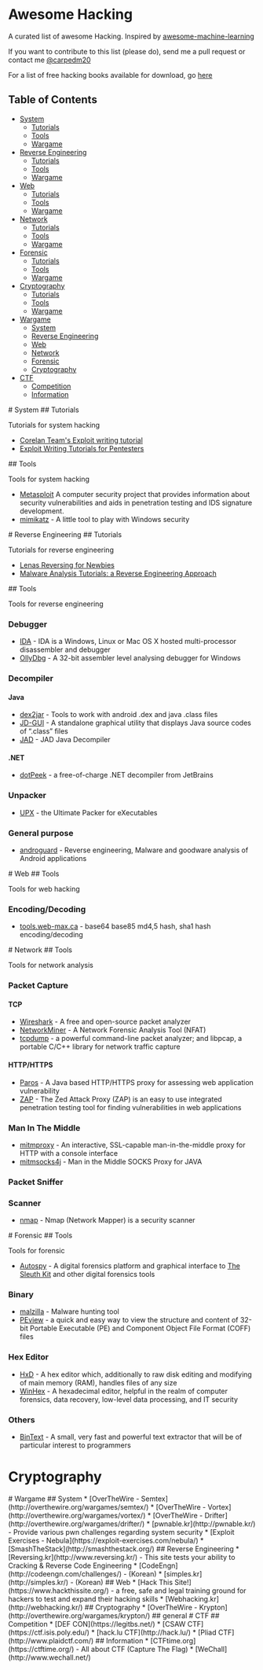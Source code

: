 # Awesome Hacking

A curated list of awesome Hacking. Inspired by [awesome-machine-learning](https://github.com/josephmisiti/awesome-machine-learning/)

If you want to contribute to this list (please do), send me a pull request or contact me [@carpedm20](https://www.twitter.com/carpedm20)

For a list of free hacking books available for download, go [here](https://github.com/josephmisiti/awesome-machine-learning/blob/master/books.md)


## Table of Contents

<!-- MarkdownTOC depth=4 -->

- [System](#system)
    - [Tutorials](#system-tutorials)
    - [Tools](#system-tools)
    - [Wargame](#system-wargame)
- [Reverse Engineering](#reverse-engineering)
    - [Tutorials](#reverse-engineering-tutorials)
    - [Tools](#reverse-engineering-tools)
    - [Wargame](#reverse-engineering-wargame)
- [Web](#web)
    - [Tutorials](#web-tutorials)
    - [Tools](#web-tools)
    - [Wargame](#web-wargame)
- [Network](#network)
    - [Tutorials](#network-tutorials)
    - [Tools](#network-tools)
    - [Wargame](#network-wargame)
- [Forensic](#forensic)
    - [Tutorials](#forensic-tutorials)
    - [Tools](#forensic-tools)
    - [Wargame](#forensic-wargame)
- [Cryptography](#cryptography)
    - [Tutorials](#cryptography-tutorials)
    - [Tools](#cryptography-tools)
    - [Wargame](#cryptography-wargame)
- [Wargame](#wargame)
    - [System](#system-wargame)
    - [Reverse Engineering](#reverse-engineering-wargame)
    - [Web](#web-wargame)
    - [Network](#network-wargame)
    - [Forensic](#forensic-wargame)
    - [Cryptography](#cryptography-wargame)
- [CTF](#ctf)
    - [Competition](#ctf-competiton)
    - [Information](#ctf-information)

<!-- /MarkdownTOC -->

<a name="system" />
# System

<a name="system-tutorial" />
## Tutorials

Tutorials for system hacking

 * [Corelan Team's Exploit writing tutorial](https://www.corelan.be/index.php/2009/07/19/exploit-writing-tutorial-part-1-stack-based-overflows/)
 * [Exploit Writing Tutorials for Pentesters](http://www.punter-infosec.com/exploit-writing-tutorials-for-pentesters/)

<a name="system-tools" />
## Tools

Tools for system hacking

 * [Metasploit](https://github.com/rapid7/metasploit-framework) A computer security project that provides information about security vulnerabilities and aids in penetration testing and IDS signature development.
 * [mimikatz](https://github.com/gentilkiwi/mimikatz) - A little tool to play with Windows security



<a name="reverse-engineering" />
# Reverse Engineering

<a name="reverse-engineering-tutorial" />
## Tutorials

Tutorials for reverse engineering

* [Lenas Reversing for Newbies](https://tuts4you.com/download.php?list.17)
* [Malware Analysis Tutorials: a Reverse Engineering Approach](http://fumalwareanalysis.blogspot.kr/p/malware-analysis-tutorials-reverse.html)

<a name="reverse-engineering-tools" />
## Tools

Tools for reverse engineering

### Debugger
 * [IDA](https://www.hex-rays.com/products/ida/) - IDA is a Windows, Linux or Mac OS X hosted multi-processor disassembler and debugger
 * [OllyDbg](http://www.ollydbg.de/) - A 32-bit assembler level analysing debugger for Windows

### Decompiler

#### Java
 * [dex2jar](https://code.google.com/p/dex2jar/) - Tools to work with android .dex and java .class files
 * [JD-GUI](http://jd.benow.ca/) - A standalone graphical utility that displays Java source codes of “.class” files
 * [JAD](http://varaneckas.com/jad/) - JAD Java Decompiler

#### .NET
 * [dotPeek](https://www.jetbrains.com/decompiler/) - a free-of-charge .NET decompiler from JetBrains

### Unpacker
 * [UPX](http://upx.sourceforge.net/) - the Ultimate Packer for eXecutables

### General purpose
 * [androguard](https://code.google.com/p/androguard/) - Reverse engineering, Malware and goodware analysis of Android applications


<a name="web" />
# Web

<a name="web-tools" />
## Tools

Tools for web hacking

### Encoding/Decoding

 * [tools.web-max.ca](http://tools.web-max.ca/encode_decode.php) - base64 base85 md4,5 hash, sha1 hash encoding/decoding


<a name="network" />
# Network

<a name="network-tools" />
## Tools

Tools for network analysis

### Packet Capture

#### TCP

 * [Wireshark](https://www.wireshark.org/) - A free and open-source packet analyzer
 * [NetworkMiner](http://www.netresec.com/?page=NetworkMiner) - A Network Forensic Analysis Tool (NFAT)
 * [tcpdump](http://www.tcpdump.org/) - a powerful command-line packet analyzer; and libpcap, a portable C/C++ library for network traffic capture

#### HTTP/HTTPS
 * [Paros](http://sourceforge.net/projects/paros/) - A Java based HTTP/HTTPS proxy for assessing web application vulnerability
 * [ZAP](https://www.owasp.org/index.php/OWASP_Zed_Attack_Proxy_Project) - The Zed Attack Proxy (ZAP) is an easy to use integrated penetration testing tool for finding vulnerabilities in web applications

### Man In The Middle
 * [mitmproxy](https://mitmproxy.org/) - An interactive, SSL-capable man-in-the-middle proxy for HTTP with a console interface
 * [mitmsocks4j](https://github.com/Akdeniz/mitmsocks4j) - Man in the Middle SOCKS Proxy for JAVA

### Packet Sniffer

### Scanner

 * [nmap](http://nmap.org/) - Nmap (Network Mapper) is a security scanner


<a name="forensic" />
# Forensic

<a name="forensic-tools" />
## Tools

Tools for forensic

* [Autospy](http://www.sleuthkit.org/autopsy/) - A digital forensics platform and graphical interface to [The Sleuth Kit](http://www.sleuthkit.org/sleuthkit/index.php) and other digital forensics tools

### Binary

 * [malzilla](http://malzilla.sourceforge.net/) - Malware hunting tool
 * [PEview](http://wjradburn.com/software/) - a quick and easy way to view the structure and content of 32-bit Portable Executable (PE) and Component Object File Format (COFF) files

### Hex Editor

 * [HxD](http://mh-nexus.de/en/hxd/) - A hex editor which, additionally to raw disk editing and modifying of main memory (RAM), handles files of any size
 * [WinHex](http://www.winhex.com/winhex/) - A hexadecimal editor, helpful in the realm of computer forensics, data recovery, low-level data processing, and IT security

### Others

 * [BinText](http://www.mcafee.com/kr/downloads/free-tools/bintext.aspx) - A small, very fast and powerful text extractor that will be of particular interest to programmers


# Cryptography


<a name="wargame" />
# Wargame

<a name="wargame-system" />
## System
 * [OverTheWire - Semtex](http://overthewire.org/wargames/semtex/)
 * [OverTheWire - Vortex](http://overthewire.org/wargames/vortex/)
 * [OverTheWire - Drifter](http://overthewire.org/wargames/drifter/)
 * [pwnable.kr](http://pwnable.kr/) - Provide various pwn challenges regarding system security
 * [Exploit Exercises - Nebula](https://exploit-exercises.com/nebula/)
 * [SmashTheStack](http://smashthestack.org/)

<a name="wargame-reverse-engineering" />
## Reverse Engineering
 * [Reversing.kr](http://www.reversing.kr/) - This site tests your ability to Cracking & Reverse Code Engineering
 * [CodeEngn](http://codeengn.com/challenges/) - (Korean)
 * [simples.kr](http://simples.kr/) - (Korean)

<a name="wargame-web" />
## Web
 * [Hack This Site!](https://www.hackthissite.org/) - a free, safe and legal training ground for hackers to test and expand their hacking skills
 * [Webhacking.kr](http://webhacking.kr/)

<a name="wargame-cryptography" />
## Cryptography
 * [OverTheWire - Krypton](http://overthewire.org/wargames/krypton/)

<a name="wargame-general" />
## general


<a name="ctf" />
# CTF

<a name="ctf-competition" />
## Competition
 * [DEF CON](https://legitbs.net/)
 * [CSAW CTF](https://ctf.isis.poly.edu/)
 * [hack.lu CTF](http://hack.lu/)
 * [Pliad CTF](http://www.plaidctf.com/)

<a name="ctf-information" />
## Information
 * [CTFtime.org](https://ctftime.org/) - All about CTF (Capture The Flag)
 * [WeChall](http://www.wechall.net/)
